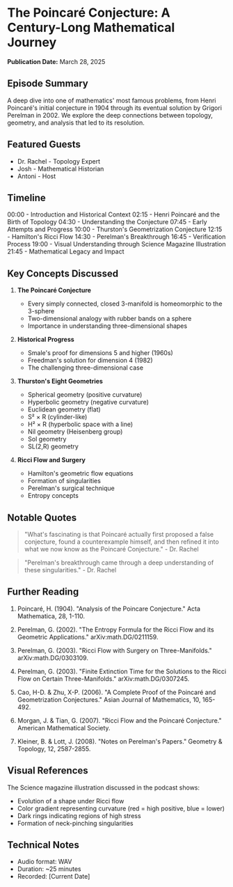 # The Poincaré Conjecture: A Century-Long Mathematical Journey
**Publication Date:** March 28, 2025


## Episode Summary
A deep dive into one of mathematics' most famous problems, from Henri Poincaré's initial conjecture in 1904 through its eventual solution by Grigori Perelman in 2002. We explore the deep connections between topology, geometry, and analysis that led to its resolution.

## Featured Guests
- Dr. Rachel - Topology Expert
- Josh - Mathematical Historian
- Antoni - Host

## Timeline
00:00 - Introduction and Historical Context
02:15 - Henri Poincaré and the Birth of Topology
04:30 - Understanding the Conjecture
07:45 - Early Attempts and Progress
10:00 - Thurston's Geometrization Conjecture
12:15 - Hamilton's Ricci Flow
14:30 - Perelman's Breakthrough
16:45 - Verification Process
19:00 - Visual Understanding through Science Magazine Illustration
21:45 - Mathematical Legacy and Impact

## Key Concepts Discussed
1. **The Poincaré Conjecture**
   - Every simply connected, closed 3-manifold is homeomorphic to the 3-sphere
   - Two-dimensional analogy with rubber bands on a sphere
   - Importance in understanding three-dimensional shapes

2. **Historical Progress**
   - Smale's proof for dimensions 5 and higher (1960s)
   - Freedman's solution for dimension 4 (1982)
   - The challenging three-dimensional case

3. **Thurston's Eight Geometries**
   - Spherical geometry (positive curvature)
   - Hyperbolic geometry (negative curvature)
   - Euclidean geometry (flat)
   - S² × R (cylinder-like)
   - H² × R (hyperbolic space with a line)
   - Nil geometry (Heisenberg group)
   - Sol geometry
   - SL(2,R) geometry

4. **Ricci Flow and Surgery**
   - Hamilton's geometric flow equations
   - Formation of singularities
   - Perelman's surgical technique
   - Entropy concepts

## Notable Quotes
> "What's fascinating is that Poincaré actually first proposed a false conjecture, found a counterexample himself, and then refined it into what we now know as the Poincaré Conjecture." - Dr. Rachel

> "Perelman's breakthrough came through a deep understanding of these singularities." - Dr. Rachel

## Further Reading
1. Poincaré, H. (1904). "Analysis of the Poincare Conjecture." Acta Mathematica, 28, 1-110.

2. Perelman, G. (2002). "The Entropy Formula for the Ricci Flow and its Geometric Applications." arXiv:math.DG/0211159.

3. Perelman, G. (2003). "Ricci Flow with Surgery on Three-Manifolds." arXiv:math.DG/0303109.

4. Perelman, G. (2003). "Finite Extinction Time for the Solutions to the Ricci Flow on Certain Three-Manifolds." arXiv:math.DG/0307245.

5. Cao, H-D. & Zhu, X-P. (2006). "A Complete Proof of the Poincaré and Geometrization Conjectures." Asian Journal of Mathematics, 10, 165-492.

6. Morgan, J. & Tian, G. (2007). "Ricci Flow and the Poincaré Conjecture." American Mathematical Society.

7. Kleiner, B. & Lott, J. (2008). "Notes on Perelman's Papers." Geometry & Topology, 12, 2587-2855.

## Visual References
The Science magazine illustration discussed in the podcast shows:
- Evolution of a shape under Ricci flow
- Color gradient representing curvature (red = high positive, blue = lower)
- Dark rings indicating regions of high stress
- Formation of neck-pinching singularities

## Technical Notes
- Audio format: WAV
- Duration: ~25 minutes
- Recorded: [Current Date] 